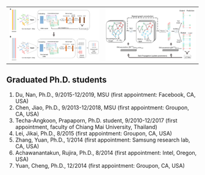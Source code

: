 <div>
<table border="0">
  <tr>
    <td width="50%">
      <img src="/imgs/Figure_2.jpg" width="100%">
    </td>
    <td width="50%">
      <img src="/imgs/Figure_3.jpg" width="100%">
    </td>
  </tr>
</table>
</div>

## Graduated Ph.D. students
1. Du, Nan, Ph.D., 9/2015-12/2019, MSU (first appointment: Facebook, CA, USA)
2. Chen, Jiao, Ph.D., 9/2013-12/2018, MSU (first appointment: Groupon, CA, USA)
3. Techa-Angkoon, Prapaporn, Ph.D. student, 9/2010-12/2017 (first appointment, faculty of Chiang Mai University, Thailand)
4. Lei, Jikai, Ph.D., 8/2015 (first appointment: Groupon, CA, USA)
5. Zhang, Yuan, Ph.D., 1/2014 (first appointment: Samsung research lab, CA, USA)
6. Achawanantakun, Rujira, Ph.D., 8/2014 (first appointment: Intel, Oregon, USA)
7. Yuan, Cheng, Ph.D., 12/2014 (first appointment: Groupon, CA, USA)
